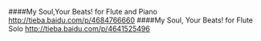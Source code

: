 ####My Soul,Your Beats! for Flute and Piano
http://tieba.baidu.com/p/4684766660
####My Soul, Your Beats! for Flute Solo
http://tieba.baidu.com/p/4641525496
